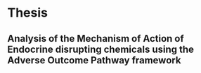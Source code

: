 # Thesis

## Analysis of the Mechanism of Action of Endocrine disrupting chemicals using the Adverse Outcome Pathway framework

